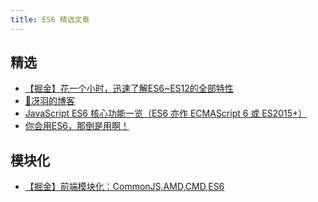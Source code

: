 ```yaml
---
title: ES6 精选文章
---
```


[comment]: <> (## 总结)

[comment]: <> (- [【语雀】JavaScript 知识体系]&#40;https://www.yuque.com/docs/share/f0077d05-9b7a-4ea4-8960-91f796cca9d9 '【语雀】JavaScript 知识体系'&#41;)


## 精选

- [【掘金】花一个小时，迅速了解ES6~ES12的全部特性](https://juejin.cn/post/7068935394191998990 '花一个小时，迅速了解ES6~ES12的全部特性')
- [🌟冴羽的博客](https://github.com/mqyqingfeng/Blog '冴羽的博客')
- [JavaScript ES6 核心功能一览（ES6 亦作 ECMAScript 6 或 ES2015+）](https://github.com/xitu/gold-miner/blob/master/TODO/Overview-of-JavaScript-ES6-features-a-k-a-ECMAScript-6-and-ES2015.md 'JavaScript ES6 核心功能一览（ES6 亦作 ECMAScript 6 或 ES2015+）')
- [你会用ES6，那倒是用啊！](https://juejin.cn/post/7016520448204603423 '你会用ES6，那倒是用啊！')

## 模块化
- [【掘金】前端模块化：CommonJS,AMD,CMD,ES6](https://juejin.cn/post/6844903576309858318 '前端模块化：CommonJS,AMD,CMD,ES6')
